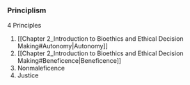 ### Principlism
4 Principles
1. [[Chapter 2_Introduction to Bioethics and Ethical Decision Making#Autonomy|Autonomy]]
2. [[Chapter 2_Introduction to Bioethics and Ethical Decision Making#Beneficence|Beneficence]]
3. Nonmaleficence
4. Justice